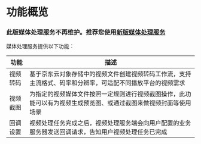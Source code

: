 # 功能概览
### 此版媒体处理服务不再维护。推荐您使用[新版媒体处理服务](https://docs.jdcloud.com/cn/media-processing-service/introduction/product-overview)

媒体处理服务提供以下功能：

|功能|描述|
|-|-|
|视频转码|基于京东云对象存储中的视频文件创建视频转码工作流，支持主流格式、码率和分辨率，可适配不同播放平台的视频需求|
|视频截图|为指定的视频媒体文件按照一定规则进行视频截图操作，此功能可以有为视频生成预览图、或通过截图来做视频封面等使用场景|
|回调设置|视频处理任务完成之后，视频处理服务端会向用户配置的业务服务器发送回调请求，告知用户视频处理任务已完成|
